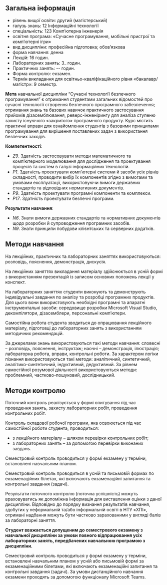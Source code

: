 
## Загальна інформація

* рівень вищої освіти: другий (магістерський)
* галузь знань: 12 Інформаційні технології
* спеціальність: 123 Комп’ютерна інженерія
* освітня програма: «Сучасне програмування, мобільні пристрої та комп’ютерні ігри» 
* вид дисципліни: професійна підготовка; обовʼязкова
* форма навчання: денна
* Лекцій: 16 годин.
* Лабораторних занять: 3_ годин.
* Практичних занять: -- годин.
* Форма контролю: екзамен.
* Термін викладання для освітньо-кваліфікаційного рівня «бакалавр/магістр»: 9 семестр.

<!-- FIXME -->

**Мета** навчальної дисципліни “Сучасні технології безпечного програмування” є отримання студентами загальних відомостей про сучасні технології створення безпечного програмного забезпечення; отримання знань та базових навичок практичного застосування прийомів дізасемблювання, реверс-інженірингу для аналіза ступеню захисту існуючого «закритого» програмного продукту. Курс містить практичні вправи для ознайомлення студентів з базовими принципами програмування для вирішення поставлених задач з використання безпечних заходів.

**Компетентності**:

- *Z9*.	Здатність застосовувати методи математичного та комп’ютерного моделювання для дослідження та проектування процесів та систем в галузі інформаційних технологій.
- *Р1*.	Здатність проектувати комп’ютерні системи й засоби усіх рівнів
складності, проводити вибір їх компонентів згідно з вимогами та умовами експлуатації, використовуючи вимоги державних стандартів та відповідних нормативних документів.
- *P9*.	Здатність проектувати програмні компоненти та комплекси.
- *P17*.	Здатність проектувати безпечні програми.

**Результати навчання**:

- *N6*.	Знати вимоги державних стандартів та нормативних документів щодо
розробки й супроводження програмних засобів.
- *N9*.	Знати принципи побудови клієнтських та серверних додатків.

## Методи навчання

На лекційних, практичних та лабораторних заняттях  використовуються: розповідь, пояснення, демонстрація, дискусія. 

На лекційних заняттях викладання матеріалу здійснюється в усній формі з використанням презентацій із записом основних положень лекції у конспект.

<!-- FIXME -->

На лабораторних заняттях студенти виконують та демонструють індивідуальні завдання по аналізу та розробці програмних продуктів. Для цього вони використовують необхідні програмні та апаратні інструментальні засоби: середовище розробки Microsoft Visual Studio, декомпілятори, дізасемблери, персональні комп’ютери.

Самостійна робота студента зводиться до опрацювання лекційного матеріалу,  підготовці до лабораторних занять з використанням методичних рекомендацій.

За джерелами знань використовуються такі методи навчання: словесні – розповідь, пояснення, інструктаж; наочні – демонстрація, ілюстрація; лабораторна робота,  вправи, контрольні роботи. За характером логіки пізнання використовуються такі методи: аналітичний, синтетичний, аналітико-синтетичний, індуктивний, дедуктивний. За рівнем самостійної розумової діяльності використовуються методи: проблемний, частково-пошуковий, дослідницький.

## Методи контролю

Поточний контроль реалізується у формі опитування під час проведення занять, захисту лабораторних робіт, проведення контрольних робіт. 

Контроль складової робочої програми, яка освоюється під час самостійної роботи студента, проводиться:

- з лекційного матеріалу – шляхом перевірки контрольних робіт;
- з лабораторних занять – за допомогою перевірки виконаних завдань.

Семестровий контроль проводиться у формі екзамену у терміни, встановлені навчальним планом.

Семестровий контроль проводиться в усній та письмовій формах по екзаменаційних білетах, які включають екзаменаційні запитання та контрольні завдання (задачі).

Результати поточного контролю (поточна успішність) можуть враховуватись як допоміжна інформація для виставлення оцінки з даної дисципліни.
Відповідно до порядку визнання результатів навчання, здобутих у неформальній та/або інформальній освіті в НТУ «ХПІ», отримані надбання можуть бути частково зарахованими у вигляді балів за лабораторні заняття.

**Студент вважається допущеним до семестрового екзамену з навчальної дисципліни за умови повного відпрацювання усіх лабораторних занять, передбачених навчальною програмою з дисципліни.**

Семестровий контроль проводиться у формі екзамену у терміни, встановлені навчальним  планом у усній або письмовій формі за екзаменаційними білетами, які включають екзаменаційні запитання та контрольні завдання (задачі). За умови дистанційного навчання екзамени проходять за допомогою функціоналу Microsoft Teams.


